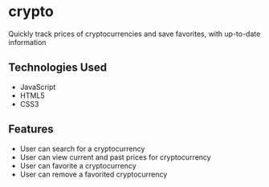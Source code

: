 # crypto

Quickly track prices of cryptocurrencies and save favorites, with up-to-date information


## Technologies Used
- JavaScript
- HTML5
- CSS3

## Features
- User can search for a cryptocurrency
- User can view current and past prices for cryptocurrency
- User can favorite a cryptocurrency
- User can remove a favorited cryptocurrency

